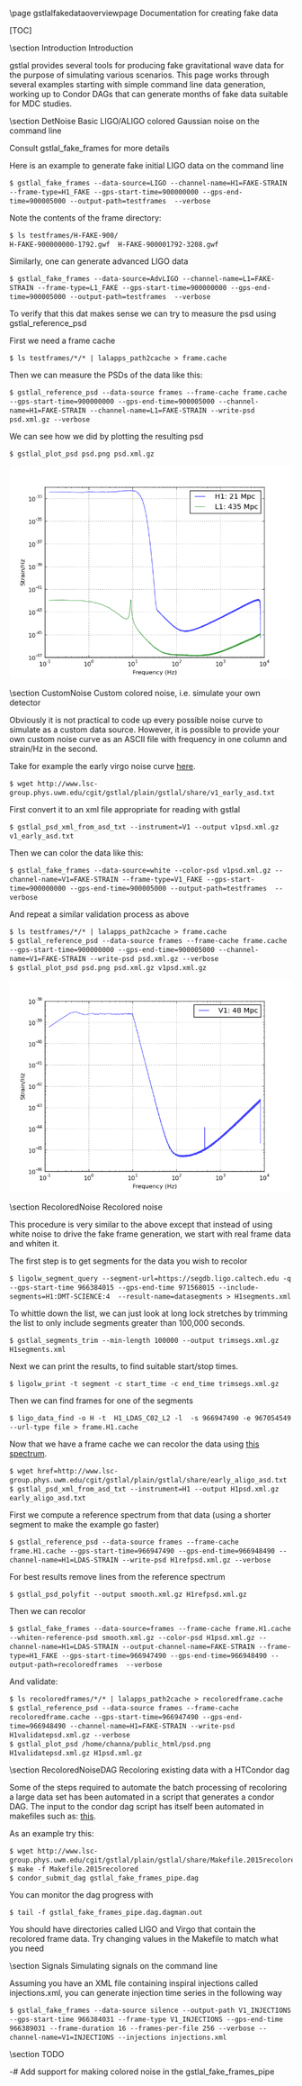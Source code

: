 \page gstlalfakedataoverviewpage Documentation for creating fake data

[TOC]

\section Introduction Introduction

gstlal provides several tools for producing fake gravitational wave data for
the purpose of simulating various scenarios.  This page works through several
examples starting with simple command line data generation, working up to
Condor DAGs that can generate months of fake data suitable for MDC studies.

\section DetNoise Basic LIGO/ALIGO colored Gaussian noise on the command line

Consult gstlal_fake_frames for more details

Here is an example to generate fake initial LIGO data on the command line

	$ gstlal_fake_frames --data-source=LIGO --channel-name=H1=FAKE-STRAIN --frame-type=H1_FAKE --gps-start-time=900000000 --gps-end-time=900005000 --output-path=testframes  --verbose

Note the contents of the frame directory: 

	$ ls testframes/H-FAKE-900/
	H-FAKE-900000000-1792.gwf  H-FAKE-900001792-3208.gwf

Similarly, one can generate advanced LIGO data

	$ gstlal_fake_frames --data-source=AdvLIGO --channel-name=L1=FAKE-STRAIN --frame-type=L1_FAKE --gps-start-time=900000000 --gps-end-time=900005000 --output-path=testframes  --verbose

To verify that this dat makes sense we can try to measure the psd using gstlal_reference_psd

First we need a frame cache

	$ ls testframes/*/* | lalapps_path2cache > frame.cache

Then we can measure the PSDs of the data like this:

	$ gstlal_reference_psd --data-source frames --frame-cache frame.cache --gps-start-time=900000000 --gps-end-time=900005000 --channel-name=H1=FAKE-STRAIN --channel-name=L1=FAKE-STRAIN --write-psd psd.xml.gz --verbose

We can see how we did by plotting the resulting psd

	$ gstlal_plot_psd psd.png psd.xml.gz 

![PSDs](images/H1L1fakedataexamplepsd.png "PSD for LIGO and Advanced LIGO")

\section CustomNoise Custom colored noise, i.e. simulate your own detector

Obviously it is not practical to code up every possible noise curve to simulate as a custom data source.  However, it is possible to provide your own custom noise curve as an ASCII file with frequency in one column and strain/Hz in the second.

Take for example the early virgo noise curve <a href=http://www.lsc-group.phys.uwm.edu/cgit/gstlal/plain/gstlal/share/v1_early_asd.txt>here</a>.

	$ wget http://www.lsc-group.phys.uwm.edu/cgit/gstlal/plain/gstlal/share/v1_early_asd.txt

First convert it to an xml file appropriate for reading with gstlal

	$ gstlal_psd_xml_from_asd_txt --instrument=V1 --output v1psd.xml.gz v1_early_asd.txt

Then we can color the data like this:

	$ gstlal_fake_frames --data-source=white --color-psd v1psd.xml.gz --channel-name=V1=FAKE-STRAIN --frame-type=V1_FAKE --gps-start-time=900000000 --gps-end-time=900005000 --output-path=testframes  --verbose

And repeat a similar validation process as above

	$ ls testframes/*/* | lalapps_path2cache > frame.cache
	$ gstlal_reference_psd --data-source frames --frame-cache frame.cache --gps-start-time=900000000 --gps-end-time=900005000 --channel-name=V1=FAKE-STRAIN --write-psd psd.xml.gz --verbose
	$ gstlal_plot_psd psd.png psd.xml.gz v1psd.xml.gz

![PSDs](images/V1fakedataexamplepsd.png "PSD for LIGO and Advanced LIGO")

\section RecoloredNoise Recolored noise

This procedure is very similar to the above except that instead of using white noise to drive the fake frame generation, we start with real frame data and whiten it.

The first step is to get segments for the data you wish to recolor

	$ ligolw_segment_query --segment-url=https://segdb.ligo.caltech.edu -q --gps-start-time 966384015 --gps-end-time 971568015 --include-segments=H1:DMT-SCIENCE:4  --result-name=datasegments > H1segments.xml

To whittle down the list, we can just look at long lock stretches by trimming the list to only include segments greater than 100,000 seconds.

	$ gstlal_segments_trim --min-length 100000 --output trimsegs.xml.gz H1segments.xml

Next we can print the results, to find suitable start/stop times.

	$ ligolw_print -t segment -c start_time -c end_time trimsegs.xml.gz

Then we can find frames for one of the segments

	$ ligo_data_find -o H -t  H1_LDAS_C02_L2 -l  -s 966947490 -e 967054549 --url-type file > frame.H1.cache

Now that we have a frame cache we can recolor the data using <a href=http://www.lsc-group.phys.uwm.edu/cgit/gstlal/plain/gstlal/share/early_aligo_asd.txt>this spectrum</a>.

	$ wget href=http://www.lsc-group.phys.uwm.edu/cgit/gstlal/plain/gstlal/share/early_aligo_asd.txt
	$ gstlal_psd_xml_from_asd_txt --instrument=H1 --output H1psd.xml.gz early_aligo_asd.txt

First we compute a reference spectrum from that data (using a shorter segment to make the example go faster)

	$ gstlal_reference_psd --data-source frames --frame-cache frame.H1.cache --gps-start-time=966947490 --gps-end-time=966948490 --channel-name=H1=LDAS-STRAIN --write-psd H1refpsd.xml.gz --verbose

For best results remove lines from the reference spectrum

	$ gstlal_psd_polyfit --output smooth.xml.gz H1refpsd.xml.gz

Then we can recolor

	$ gstlal_fake_frames --data-source=frames --frame-cache frame.H1.cache --whiten-reference-psd smooth.xml.gz --color-psd H1psd.xml.gz --channel-name=H1=LDAS-STRAIN --output-channel-name=FAKE-STRAIN --frame-type=H1_FAKE --gps-start-time=966947490 --gps-end-time=966948490 --output-path=recoloredframes  --verbose

And validate:

	$ ls recoloredframes/*/* | lalapps_path2cache > recoloredframe.cache
	$ gstlal_reference_psd --data-source frames --frame-cache recoloredframe.cache --gps-start-time=966947490 --gps-end-time=966948490 --channel-name=H1=FAKE-STRAIN --write-psd H1validatepsd.xml.gz --verbose
	$ gstlal_plot_psd /home/channa/public_html/psd.png H1validatepsd.xml.gz H1psd.xml.gz
	
\section RecoloredNoiseDAG Recoloring existing data with a HTCondor dag

Some of the steps required to automate the batch processing of recoloring a large data set has been automated in a script that generates a condor DAG.  The input to the condor dag script has itself been automated in makefiles such as:  <a href=http://www.lsc-group.phys.uwm.edu/cgit/gstlal/plain/gstlal/share/Makefile.2015recolored>this</a>.

As an example try this:

	$ wget http://www.lsc-group.phys.uwm.edu/cgit/gstlal/plain/gstlal/share/Makefile.2015recolored
	$ make -f Makefile.2015recolored
	$ condor_submit_dag gstlal_fake_frames_pipe.dag

You can monitor the dag progress with

	$ tail -f gstlal_fake_frames_pipe.dag.dagman.out

You should have directories called LIGO and Virgo that contain the recolored frame data.  Try changing values in the Makefile to match what you need

\section Signals Simulating signals on the command line

Assuming you have an XML file containing inspiral injections called injections.xml, you can generate injection time series in the following way

	$ gstlal_fake_frames --data-source silence --output-path V1_INJECTIONS --gps-start-time 966384031 --frame-type V1_INJECTIONS --gps-end-time 966389031 --frame-duration 16 --frames-per-file 256 --verbose --channel-name=V1=INJECTIONS --injections injections.xml

\section TODO

 -# Add support for making colored noise in the gstlal_fake_frames_pipe
